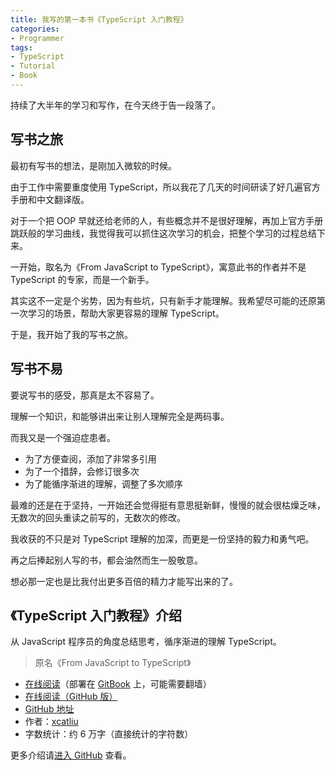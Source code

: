 ```yaml
---
title: 我写的第一本书《TypeScript 入门教程》
categories:
- Programmer
tags:
- TypeScript
- Tutorial
- Book
---
```


持续了大半年的学习和写作，在今天终于告一段落了。

## 写书之旅

最初有写书的想法，是刚加入微软的时候。

由于工作中需要重度使用 TypeScript，所以我花了几天的时间研读了好几遍官方手册和中文翻译版。

对于一个把 OOP 早就还给老师的人，有些概念并不是很好理解，再加上官方手册跳跃般的学习曲线，我觉得我可以抓住这次学习的机会，把整个学习的过程总结下来。

一开始，取名为《From JavaScript to TypeScript》，寓意此书的作者并不是 TypeScript 的专家，而是一个新手。

其实这不一定是个劣势，因为有些坑，只有新手才能理解。我希望尽可能的还原第一次学习的场景，帮助大家更容易的理解 TypeScript。

于是，我开始了我的写书之旅。

## 写书不易

要说写书的感受，那真是太不容易了。

理解一个知识，和能够讲出来让别人理解完全是两码事。

而我又是一个强迫症患者。

- 为了方便查阅，添加了非常多引用
- 为了一个措辞，会修订很多次
- 为了能循序渐进的理解，调整了多次顺序

最难的还是在于坚持，一开始还会觉得挺有意思挺新鲜，慢慢的就会很枯燥乏味，无数次的回头重读之前写的，无数次的修改。

我收获的不只是对 TypeScript 理解的加深，而更是一份坚持的毅力和勇气吧。

再之后捧起别人写的书，都会油然而生一股敬意。

想必那一定也是比我付出更多百倍的精力才能写出来的了。

## 《TypeScript 入门教程》介绍

从 JavaScript 程序员的角度总结思考，循序渐进的理解 TypeScript。

> 原名《From JavaScript to TypeScript》

- [在线阅读](https://ts.xcatliu.com/)（部署在 [GitBook](https://www.gitbook.com/book/xcatliu/typescript-tutorial/details) 上，可能需要翻墙）
- [在线阅读（GitHub 版）](https://github.com/xcatliu/typescript-tutorial/blob/master/README.md)
- [GitHub 地址](https://github.com/xcatliu/typescript-tutorial)
- 作者：[xcatliu](https://github.com/xcatliu/)
- 字数统计：约 6 万字（直接统计的字符数）

更多介绍请[进入 GitHub](https://github.com/xcatliu/typescript-tutorial) 查看。
